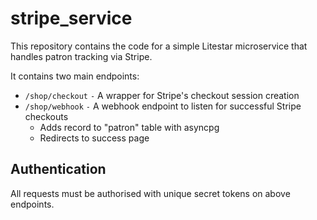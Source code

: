 # stripe_service

This repository contains the code for a simple Litestar microservice that handles patron tracking via Stripe.

It contains two main endpoints:
- `/shop/checkout` `-` A wrapper for Stripe's checkout session creation
- `/shop/webhook` `-` A webhook endpoint to listen for successful Stripe checkouts
  - Adds record to "patron" table with asyncpg
  - Redirects to success page

## Authentication

All requests must be authorised with unique secret tokens on above endpoints.
